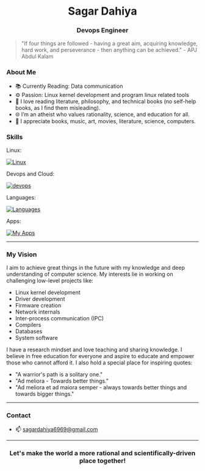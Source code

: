 <h1 align="center">Sagar Dahiya</h1>
<h3 align="center">Devops Engineer</h3>

 >"If four things are followed - having a great aim, acquiring knowledge, hard work, and perseverance - then anything can be achieved." - APJ Abdul Kalam


### About Me

- 📚 Currently Reading: Data communication
- ⚙️ Passion: Linux kernel development and program linux related tools
- 📖 I love reading literature, philosophy, and technical books (no self-help books, as I find them misleading).
- 🌐 I’m an atheist who values rationality, science, and education for all.
- 🎨 I appreciate books, music, art, movies, literature, science, computers.

### Skills
Linux:

 [![Linux](https://skillicons.dev/icons?i=linux,arch,bsd,redhat,debian,kali,nix)](https://skillicons.dev)
 
Devops and Cloud:

  [![devops](https://skillicons.dev/icons?i=aws,ansible,git,docker,kubernetes,jenkins,terraform,grafana,prometheus)](https://skillicons.dev)

 Languages:
 
  [![Languages](https://skillicons.dev/icons?i=c,cmake,py,bash,gtk,mysql,qt)](https://skillicons.dev)


 Apps: 
 
  [![My Apps](https://skillicons.dev/icons?i=obsidian,vscodium,neovim,vim,latex,regex)](https://skillicons.dev)

---

### My Vision

I aim to achieve great things in the future with my knowledge and deep understanding of computer science. My interests lie in working on challenging low-level projects like:

- Linux kernel development
- Driver development
- Firmware creation
- Network internals
- Inter-process communication (IPC)
- Compilers
- Databases
- System software

I have a research mindset and love teaching and sharing knowledge. I believe in free education for everyone and aspire to educate and empower those who cannot afford it. I also hold a special place for inspiring quotes:

- "A warrior's path is a solitary one."
- "Ad meliora - Towards better things."
- "Ad meliora et ad maiora semper - always towards better things and towards bigger things."
---
### Contact
- 📫 sagardahiya6969@gmail.com
---
<h3 align="center">Let's make the world a more rational and scientifically-driven place together!</h3>
<!--
I want to made it more fun looking but at same time appear to be more rational like if some read He things that this man knows his work and will be something in future.
<!--
Although I am a professional devops engineer but let me tell you my vision of my future and what I want. I want to achieve great thing in future with my knowledge and deep understanding of computer and its related fundamentals. I want to work in some low level things which many people afraid to do or find it difficult for them to go that way or they just find it unnecessary like writing encoding systems, Linux kernel development, driver development, making firmware, making network internals, Working on instruction sets, working on IPC ( inter process communication), writing text editors like vim, writing compiler, making databases, making some system software etc. I hope you can understand there are millions of things like this I can't write everything. 
I have a research mindset and I also like philosophy, literature, teaching other peoples sharing knowledge, I literally read books and I can read of any kind of book instead of self-help books because they are bullshit and they give illusion of motivation and I  do want any kind of logical fallacies around me. I am not a professor but I treat myself like I am in their shoes and behave like them. I always dress like a gentlemen like old retired Englishmen professors, like James bond means I am always sharply dressed. I love creating things and understanding them how they work. I love engineering and scientific approach to things. I am also an atheist.Now my nature Is like this that I love to give other people my knowledge , teaching them. Write everything I know and learn in notebooks. I love software and deep computer things as I told you. But I also love humor and modern things like memes and approaching people from them that is why I am making README like this . I am just 23 years old and I don't know where will my life will go what will become of it but I am currently of energy because I can feel everyday is new and when I will wake and learn something new that day. I feel like  I don't need anyone in my life and I am above average from everyone around me. They are just bunch of idiots and cannot see big picture and will always be bound by their mind and their irrational thoughts etc. I why I love teaching people because I want to make them more rational etc. I always follow  "APJ Abdul kalam" I like his work and his thoughts but I quote that changed my life is "If four things are followed - having a great aim, acquiring knowledge, hard work, and perseverance - then anything can be achieved" and I think that it is deeply injected in me. All I want is knowledge and I can do anything for that.  I just want to learn things to their last level to their last point and then teach them. I love books, music, art, movies, literature, science, computers, Linux, open source communities etc. I also love these sentences I can relate with them any they give me energy "A warrior's path is solitary one", "ad meliora - Towards better things", "ad meliora et ad maiora semper- always towards better things and towards bigger things". I don't want to be average like every person. I love how people work together to make this world a better places. But I hate people who are irrational, unscientific. I love education and love concept of free education to everyone so that Everyone can be more scientific and give something to the world. I want to educate poor and orphan children or kids who can't afford education I want to teach them. These all I have told this my life in short obviously I have more to it but I can not able to tell everything because it is so complex that it is difficult for me to write down. But in short this is it. I can add to in future if I need to -->
